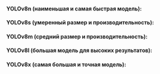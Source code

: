 #### YOLOv8n (наименьшая и самая быстрая модель):

####  YOLOv8s (умеренный размер и производительность):

####  YOLOv8m (средний размер и производительность):

####  YOLOv8l (большая модель для высоких результатов):

####  YOLOv8x (самая большая и точная модель):
